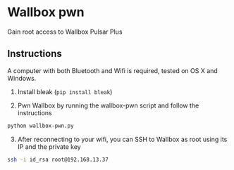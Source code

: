 # Wallbox pwn
Gain root access to Wallbox Pulsar Plus

## Instructions
A computer with both Bluetooth and Wifi is required, tested on OS X and Windows.

1. Install bleak (`pip install bleak`)

2. Pwn Wallbox by running the wallbox-pwn script and follow the instructions
```bash
python wallbox-pwn.py
```

3. After reconnecting to your wifi, you can SSH to Wallbox as root using its IP and the private key
```bash
ssh -i id_rsa root@192.168.13.37
```
